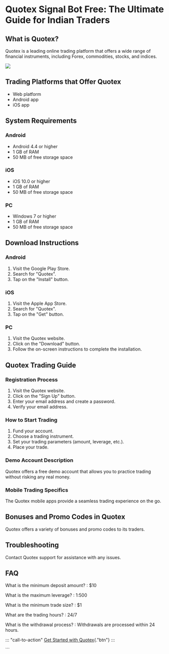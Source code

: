 # Quotex Signal Bot Free: The Ultimate Guide for Indian Traders

## What is Quotex?

Quotex is a leading online trading platform that offers a wide range of
financial instruments, including Forex, commodities, stocks, and
indices.

[![](https://static.quotex.io/files/4_en/300_250.jpg)](https://traff.sbs/brokerqxlid)

## Trading Platforms that Offer Quotex

-   Web platform
-   Android app
-   iOS app

## System Requirements

### Android

-   Android 4.4 or higher
-   1 GB of RAM
-   50 MB of free storage space

### iOS

-   iOS 10.0 or higher
-   1 GB of RAM
-   50 MB of free storage space

### PC

-   Windows 7 or higher
-   1 GB of RAM
-   50 MB of free storage space

## Download Instructions

### Android

1.  Visit the Google Play Store.
2.  Search for "Quotex".
3.  Tap on the "Install" button.

### iOS

1.  Visit the Apple App Store.
2.  Search for "Quotex".
3.  Tap on the "Get" button.

### PC

1.  Visit the Quotex website.
2.  Click on the "Download" button.
3.  Follow the on-screen instructions to complete the installation.

## Quotex Trading Guide

### Registration Process

1.  Visit the Quotex website.
2.  Click on the "Sign Up" button.
3.  Enter your email address and create a password.
4.  Verify your email address.

### How to Start Trading

1.  Fund your account.
2.  Choose a trading instrument.
3.  Set your trading parameters (amount, leverage, etc.).
4.  Place your trade.

### Demo Account Description

Quotex offers a free demo account that allows you to practice trading
without risking any real money.

### Mobile Trading Specifics

The Quotex mobile apps provide a seamless trading experience on the go.

## Bonuses and Promo Codes in Quotex

Quotex offers a variety of bonuses and promo codes to its traders.

## Troubleshooting

Contact Quotex support for assistance with any issues.

## FAQ

What is the minimum deposit amount?
:   \$10

What is the maximum leverage?
:   1:500

What is the minimum trade size?
:   \$1

What are the trading hours?
:   24/7

What is the withdrawal process?
:   Withdrawals are processed within 24 hours.

::: \"call-to-action\"
[Get Started with
Quotex](\%22https://traff.sbs/brokerqxlid\%22){."btn"}
:::

\`\`\`

